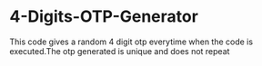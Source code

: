 # 4-Digits-OTP-Generator
This code gives a random 4 digit otp everytime when the code is executed.The otp generated is unique and does not repeat
